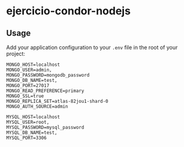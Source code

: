 # ejercicio-condor-nodejs

## Usage

Add your application configuration to your `.env` file in the root of your project:

```shell
MONGO_HOST=localhost
MONGO_USER=admin,
MONGO_PASSWORD=mongodb_password
MONGO_DB_NAME=test,
MONGO_PORT=27017
MONGO_READ_PREFERENCE=primary
MONGO_SSL=true
MONGO_REPLICA_SET=atlas-82jou1-shard-0
MONGO_AUTH_SOURCE=admin

MYSQL_HOST=localhost
MYSQL_USER=root,
MYSQL_PASSWORD=mysql_password
MYSQL_DB_NAME=test,
MYSQL_PORT=3306
```
